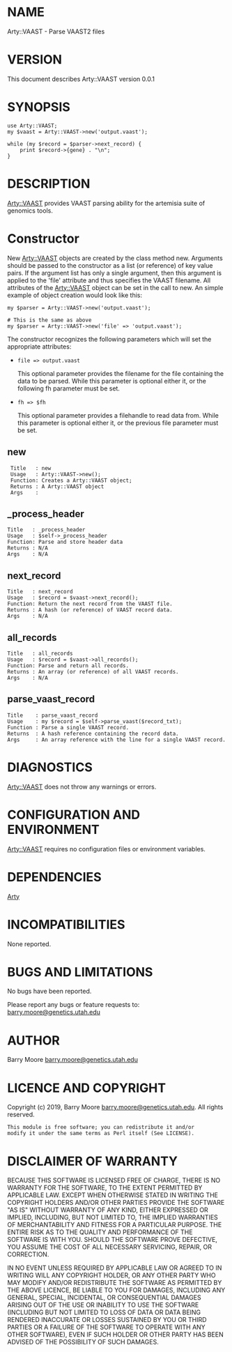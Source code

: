 # NAME

Arty::VAAST - Parse VAAST2 files

# VERSION

This document describes Arty::VAAST version 0.0.1

# SYNOPSIS

    use Arty::VAAST;
    my $vaast = Arty::VAAST->new('output.vaast');

    while (my $record = $parser->next_record) {
        print $record->{gene} . "\n";
    }

# DESCRIPTION

[Arty::VAAST](https://metacpan.org/pod/Arty::VAAST) provides VAAST parsing ability for the artemisia suite
of genomics tools.

# Constructor

New [Arty::VAAST](https://metacpan.org/pod/Arty::VAAST) objects are created by the class method new.
Arguments should be passed to the constructor as a list (or reference)
of key value pairs.  If the argument list has only a single argument,
then this argument is applied to the 'file' attribute and thus
specifies the VAAST filename.  All attributes of the [Arty::VAAST](https://metacpan.org/pod/Arty::VAAST)
object can be set in the call to new. An simple example of object
creation would look like this:

    my $parser = Arty::VAAST->new('output.vaast');

    # This is the same as above
    my $parser = Arty::VAAST->new('file' => 'output.vaast');

The constructor recognizes the following parameters which will set the
appropriate attributes:

- `file => output.vaast`

    This optional parameter provides the filename for the file containing
    the data to be parsed. While this parameter is optional either it, or
    the following fh parameter must be set.

- `fh => $fh`

    This optional parameter provides a filehandle to read data from. While
    this parameter is optional either it, or the previous file parameter
    must be set.

## new

     Title   : new
     Usage   : Arty::VAAST->new();
     Function: Creates a Arty::VAAST object;
     Returns : A Arty::VAAST object
     Args    :

## \_process\_header

    Title   : _process_header
    Usage   : $self->_process_header
    Function: Parse and store header data
    Returns : N/A
    Args    : N/A

## next\_record

    Title   : next_record
    Usage   : $record = $vaast->next_record();
    Function: Return the next record from the VAAST file.
    Returns : A hash (or reference) of VAAST record data.
    Args    : N/A

## all\_records

    Title   : all_records
    Usage   : $record = $vaast->all_records();
    Function: Parse and return all records.
    Returns : An array (or reference) of all VAAST records.
    Args    : N/A

## parse\_vaast\_record

    Title    : parse_vaast_record
    Usage    : my $record = $self->parse_vaast($record_txt);
    Function : Parse a single VAAST record.
    Returns  : A hash reference containing the record data.
    Args     : An array reference with the line for a single VAAST record.

# DIAGNOSTICS

[Arty::VAAST](https://metacpan.org/pod/Arty::VAAST) does not throw any warnings or errors.

# CONFIGURATION AND ENVIRONMENT

[Arty::VAAST](https://metacpan.org/pod/Arty::VAAST) requires no configuration files or environment variables.

# DEPENDENCIES

[Arty](https://metacpan.org/pod/Arty)

# INCOMPATIBILITIES

None reported.

# BUGS AND LIMITATIONS

No bugs have been reported.

Please report any bugs or feature requests to:
barry.moore@genetics.utah.edu

# AUTHOR

Barry Moore <barry.moore@genetics.utah.edu>

# LICENCE AND COPYRIGHT

Copyright (c) 2019, Barry Moore <barry.moore@genetics.utah.edu>.
All rights reserved.

    This module is free software; you can redistribute it and/or
    modify it under the same terms as Perl itself (See LICENSE).

# DISCLAIMER OF WARRANTY

BECAUSE THIS SOFTWARE IS LICENSED FREE OF CHARGE, THERE IS NO WARRANTY
FOR THE SOFTWARE, TO THE EXTENT PERMITTED BY APPLICABLE LAW. EXCEPT
WHEN OTHERWISE STATED IN WRITING THE COPYRIGHT HOLDERS AND/OR OTHER
PARTIES PROVIDE THE SOFTWARE "AS IS" WITHOUT WARRANTY OF ANY KIND,
EITHER EXPRESSED OR IMPLIED, INCLUDING, BUT NOT LIMITED TO, THE
IMPLIED WARRANTIES OF MERCHANTABILITY AND FITNESS FOR A PARTICULAR
PURPOSE. THE ENTIRE RISK AS TO THE QUALITY AND PERFORMANCE OF THE
SOFTWARE IS WITH YOU. SHOULD THE SOFTWARE PROVE DEFECTIVE, YOU ASSUME
THE COST OF ALL NECESSARY SERVICING, REPAIR, OR CORRECTION.

IN NO EVENT UNLESS REQUIRED BY APPLICABLE LAW OR AGREED TO IN WRITING
WILL ANY COPYRIGHT HOLDER, OR ANY OTHER PARTY WHO MAY MODIFY AND/OR
REDISTRIBUTE THE SOFTWARE AS PERMITTED BY THE ABOVE LICENCE, BE LIABLE
TO YOU FOR DAMAGES, INCLUDING ANY GENERAL, SPECIAL, INCIDENTAL, OR
CONSEQUENTIAL DAMAGES ARISING OUT OF THE USE OR INABILITY TO USE THE
SOFTWARE (INCLUDING BUT NOT LIMITED TO LOSS OF DATA OR DATA BEING
RENDERED INACCURATE OR LOSSES SUSTAINED BY YOU OR THIRD PARTIES OR A
FAILURE OF THE SOFTWARE TO OPERATE WITH ANY OTHER SOFTWARE), EVEN IF
SUCH HOLDER OR OTHER PARTY HAS BEEN ADVISED OF THE POSSIBILITY OF SUCH
DAMAGES.
